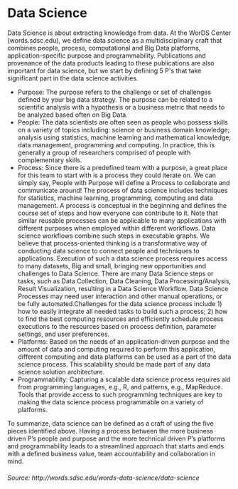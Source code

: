 # Data Science

Data Science is about extracting knowledge from data. At the WorDS Center (words.sdsc.edu), we define data science as a multidisciplinary craft that combines people, process, computational and Big Data platforms, application-specific purpose and programmability. Publications and provenance of the data products leading to these publications are also important for data science, but we start by defining 5 P's that take significant part in the data science activities.

- Purpose: The purpose refers to the challenge or set of challenges defined by your big data strategy. The purpose can be related to a scientific analysis with a hypothesis or a business metric that needs to be analyzed based often on Big Data.
- People: The data scientists are often seen as people who possess skills on a variety of topics including: science or business domain knowledge; analysis using statistics, machine learning and mathematical knowledge; data management, programming and computing. In practice, this is generally a group of researchers comprised of people with complementary skills.
- Process: Since there is a predefined team with a purpose, a great place for this team to start with is a process they could iterate on. We can simply say, People with Purpose will define a Process to collaborate and communicate around! The process of data science includes techniques for statistics, machine learning, programming, computing and data management. A process is conceptual in the beginning and defines the course set of steps and how everyone can contribute to it. Note that similar reusable processes can be applicable to many applications with different purposes when employed within different workflows. Data science workflows combine such steps in executable graphs. We believe that process-oriented thinking is a transformative way of conducting data science to connect people and techniques to applications. Execution of such a data science process requires access to many datasets, Big and small, bringing new opportunities and challenges to Data Science. There are many Data Science steps or tasks, such as Data Collection, Data Cleaning, Data Processing/Analysis, Result Visualization, resulting in a Data Science Workflow. Data Science Processes may need user interaction and other manual operations, or be fully automated.Challenges for the data science process include 1) how to easily integrate all needed tasks to build such a process; 2) how to find the best computing resources and efficiently schedule process executions to the resources based on process definition, parameter settings, and user preferences.
- Platforms: Based on the needs of an application-driven purpose and the amount of data and computing required to perform this application, different computing and data platforms can be used as a part of the data science process. This scalability should be made part of any data science solution architecture.
- Programmability: Capturing a scalable data science process requires aid from programming languages, e.g., R, and patterns, e.g., MapReduce. Tools that provide access to such programming techniques are key to making the data science process programmable on a variety of platforms.

To summarize, data science can be defined as a craft of using the five pieces identified above. Having a process between the more business driven P’s people and purpose and the more technical driven P’s platforms and programmability leads to a streamlined approach that starts and ends with a defined business value, team accountability and collaboration in mind.

<h6> Source: http://words.sdsc.edu/words-data-science/data-science
